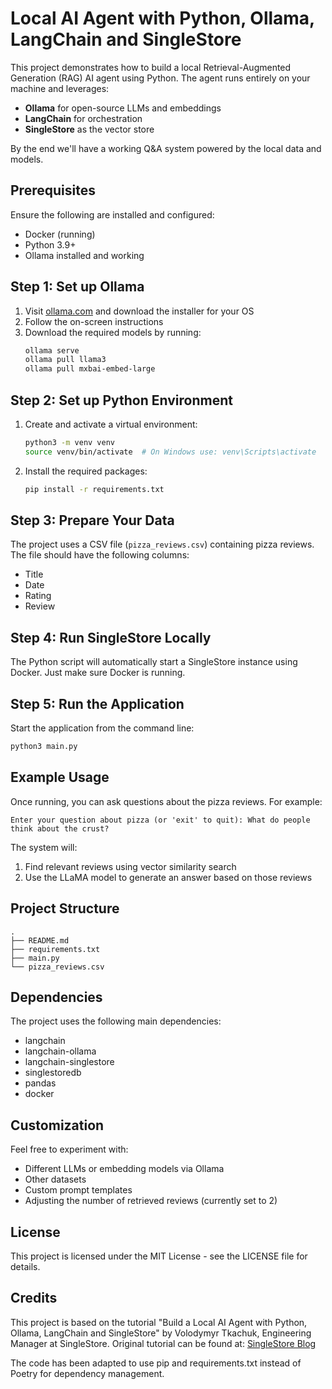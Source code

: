 # Local AI Agent with Python, Ollama, LangChain and SingleStore

This project demonstrates how to build a local Retrieval-Augmented Generation (RAG) AI agent using Python. The agent runs entirely on your machine and leverages:

* **Ollama** for open-source LLMs and embeddings
* **LangChain** for orchestration
* **SingleStore** as the vector store

By the end we'll have a working Q&A system powered by the local data and models.

## Prerequisites

Ensure the following are installed and configured:

* Docker (running)
* Python 3.9+
* Ollama installed and working

## Step 1: Set up Ollama

1. Visit [ollama.com](https://ollama.com) and download the installer for your OS
2. Follow the on-screen instructions
3. Download the required models by running:
   ```bash
   ollama serve
   ollama pull llama3
   ollama pull mxbai-embed-large
   ```

## Step 2: Set up Python Environment

1. Create and activate a virtual environment:
   ```bash
   python3 -m venv venv
   source venv/bin/activate  # On Windows use: venv\Scripts\activate
   ```

2. Install the required packages:
   ```bash
   pip install -r requirements.txt
   ```

## Step 3: Prepare Your Data

The project uses a CSV file (`pizza_reviews.csv`) containing pizza reviews. The file should have the following columns:
- Title
- Date
- Rating
- Review

## Step 4: Run SingleStore Locally

The Python script will automatically start a SingleStore instance using Docker. Just make sure Docker is running.

## Step 5: Run the Application

Start the application from the command line:
```bash
python3 main.py
```

## Example Usage

Once running, you can ask questions about the pizza reviews. For example:
```
Enter your question about pizza (or 'exit' to quit): What do people think about the crust?
```

The system will:
1. Find relevant reviews using vector similarity search
2. Use the LLaMA model to generate an answer based on those reviews

## Project Structure

```
.
├── README.md
├── requirements.txt
├── main.py
└── pizza_reviews.csv
```

## Dependencies

The project uses the following main dependencies:
- langchain
- langchain-ollama
- langchain-singlestore
- singlestoredb
- pandas
- docker

## Customization

Feel free to experiment with:
* Different LLMs or embedding models via Ollama
* Other datasets
* Custom prompt templates
* Adjusting the number of retrieved reviews (currently set to 2)

## License

This project is licensed under the MIT License - see the LICENSE file for details.

## Credits

This project is based on the tutorial "Build a Local AI Agent with Python, Ollama, LangChain and SingleStore" by Volodymyr Tkachuk, Engineering Manager at SingleStore. Original tutorial can be found at: [SingleStore Blog](https://www.singlestore.com/blog/build-a-local-ai-agent-python-ollama-langchain-singlestore/)

The code has been adapted to use pip and requirements.txt instead of Poetry for dependency management.